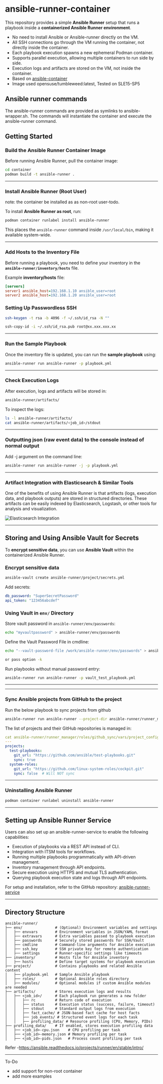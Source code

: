 # ansible-runner-container

This repository provides a simple **Ansible Runner** setup that runs a playbook inside a **containerized Ansible Runner environment**.

- No need to install Ansible or Ansible-runner directly on the VM.
- All SSH connections go through the VM running the container, not directly inside the container.
- Each playbook execution spawns a new ephemeral Podman container.
- Supports parallel execution, allowing multiple containers to run side by side.
- Execution logs and artifacts are stored on the VM, not inside the container.
- Based on [ansible-container](https://github.com/ansible-container/)
- Image used opensuse/tumbleweed:latest, Tested on SLE15-SP5

## Ansible runner commands

The ansible-runner commands are provided as symlinks to ansible-wrapper.sh. The commands will instantiate the container and execute the ansible-runner command.

## Getting Started

### Build the Ansible Runner Container Image

Before running Ansible Runner, pull the container image:

```sh
cd container
podman build -t ansible-runner .
```

---

### Install Ansible Runner (Root User)
note: the container be installed as as non-root user-todo.

To install **Ansible Runner as root**, run:

```sh
podman container runlabel install ansible-runner
```

This places the `ansible-runner` command inside `/usr/local/bin`, making it available system-wide.

---

### Add Hosts to the Inventory File

Before running a playbook, you need to define your inventory in the **`ansible-runner/inventory/hosts`** file.

Example **inventory/hosts** file:

```ini
[servers]
server1 ansible_host=192.168.1.10 ansible_user=root
server2 ansible_host=192.168.1.20 ansible_user=root
```
### Setting Up Passwordless SSH
```bash
ssh-keygen -t rsa -b 4096 -f ~/.ssh/id_rsa -N ""

ssh-copy-id -i ~/.ssh/id_rsa.pub root@xx.xxx.xxx.xx

```

---

### Run the Sample Playbook

Once the inventory file is updated, you can run the **sample playbook** using:

```sh
ansible-runner run ansible-runner -p playbook.yml
```

---

### Check Execution Logs

After execution, logs and artifacts will be stored in:

```sh
ansible-runner/artifacts/
```

To inspect the logs:

```sh
ls -l ansible-runner/artifacts/
cat ansible-runner/artifacts/<job_id>/stdout
```
---
### Outputting json (raw event data) to the console instead of normal output

Add -j argument on the command line:
```sh
ansible-runner run ansible-runner -j -p playbook.yml
```

---
### Artifact Integration with Elasticsearch & Similar Tools
One of the benefits of using Ansible Runner is that artifacts (logs, execution data, and playbook outputs) are stored in structured directories.
These artifacts can be easily indexed by Elasticsearch, Logstash, or other tools for analysis and visualization.

![Elasticsearch Integration](https://github.com/HVSharma12/ansible-runner-container/blob/main/Screenshot_20250207_060322.png)

---
## Storing and Using Ansible Vault for Secrets

To **encrypt sensitive data**, you can use **Ansible Vault** within the containerized Ansible Runner.

### **Encrypt sensitive data**
```sh
ansible-vault create ansible-runner/project/secrets.yml
```
Add secrets:
```yaml
db_password: "SuperSecretPassword"
api_token: "123456abcdef"
```

### **Using Vault in `env/` Directory**
Store vault password in `ansible-runner/env/passwords`:
```sh
echo "myvaultpassword" > ansible-runner/env/passwords
```
Define the Vault Password File in cmdline:
```sh
echo "--vault-password-file /work/ansible-runner/env/passwords" > ansible-runner/env/cmdline

or pass option -k

```
Run playbooks without manual password entry:
```sh
ansible-runner run ansible-runner -p vault_test_playbook.yml
```
---

---
### Sync Ansible projects from GitHub to the project

Run the below playbook to sync projects from github
```sh
ansible-runner run ansible-runner --project-dir ansible-runner/runner_manager -p sync_github_projects.yml
```
The list of projects and their GitHub repositories is managed in:

```yaml
cat ansible-runner/runner_manager/roles/github_sync/vars/project_config.yml 
---
projects:
  test-playbooks:
    git_url: "https://github.com/ansible/test-playbooks.git"
    sync: true
  system-roles:
    git_url: "https://github.com/linux-system-roles/cockpit.git"
    sync: false  # Will NOT sync

```

---
### Uninstalling Ansible Runner

```sh
podman container runlabel uninstall ansible-runner
```
---
## Setting up Ansible Runner Service

Users can also set up an ansible-runner-service to enable the following capabilities:

  - Execution of playbooks via a REST API instead of CLI.
  - Integration with ITSM tools for workflows.
  - Running multiple playbooks programmatically with API-driven management.
  - Inventory management through API endpoints.
  - Secure execution using HTTPS and mutual TLS authentication.
  - Querying playbook execution state and logs through API endpoints.

For setup and installation, refer to the GitHub repository: [ansible-runner-service](https://github.com/HVSharma12/ansible-runner-service)

---

## Directory Structure

```
ansible-runner/
├── env/               # (Optional) Environment variables and settings
│   ├── envvars        # Environment variables in JSON/YAML format
│   ├── extravars      # Extra variables passed to playbook execution
│   ├── passwords      # Securely stored passwords for SSH/Vault
│   ├── cmdline        # Command-line arguments for Ansible execution
│   ├── ssh_key        # SSH private key for remote authentication
│   ├── settings       # Runner-specific settings like timeouts
├── inventory/         # Hosts file for Ansible inventory
│   ├── hosts          # Define target systems for playbook execution
├── project/           # Contains playbooks and related Ansible content
│   ├── playbook.yml   # Sample Ansible playbook
│   ├── roles/         # Optional Ansible roles directory
│   ├── modules/       # Optional modules if custom Ansible modules are needed
├── artifacts/         # Stores execution logs and results
│   ├── <job_id>/      # Each playbook run generates a new folder
│   │   ├── rc         # Return code of execution
│   │   ├── status     # Execution status (success, failure, timeout)
│   │   ├── stdout     # Standard output logs from execution
│   │   ├── fact_cache/ # JSON-based fact cache for host facts
│   │   ├── job_events/ # Structured event logs for each task
│   │   ├── profiling_data/ # Resource profiling (CPU, Memory, PIDs)
├── profiling_data/    # If enabled, stores execution profiling data
│   ├── <job_id>-cpu.json    # CPU profiling per task
│   ├── <job_id>-memory.json # Memory profiling per task
│   ├── <job_id>-pids.json   # Process count profiling per task
```
Refer -https://ansible.readthedocs.io/projects/runner/en/stable/intro/

---
To-Do
- add support for non-root container
- add more examples
